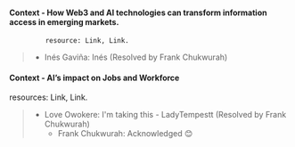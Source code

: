 #### Context - How Web3 and AI technologies can transform information access in emerging markets.
             resource: Link, Link.
> * Inés Gaviña: Inés (Resolved by Frank Chukwurah)
> 
#### Context - AI’s impact on Jobs and Workforce
resources: Link, Link.
> * Love Owokere: I'm taking this - LadyTempestt (Resolved by Frank Chukwurah)
>   - Frank Chukwurah: Acknowledged 😊
> 
